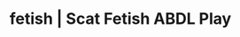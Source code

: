 ---
categories:
- POV Erotica
- Body Positivity
- Gender-Fluid
- Alt Romance
- Spiritual Kink
image: /assets/images/1747714217413.jpg
layout: post
schema:
  description: Premium adult content featuring ABDL Play, Scat Fetish. High-quality
    images with sensual themes.
  keywords:
  - Alt Romance
  - ABDL Play
  - Tattooed Beauties
  - Sensual Cosplay
  - Interactive NSFW
  - Spiritual Kink
  - Scat Fetish
  name: 1747714217413 | ABDL Play Scat Fetish
  type: VisualArtwork
seo:
  description: Featured content with exclusive Scat Fetish, ABDL Play. HD images available.
  keywords: Scat Fetish, ABDL Play
  og_image: /assets/images/1747714217413.jpg
  schema_type: VisualArtwork
tags:
- '#fetish'
- ABDL Play
- Scat Fetish
title: fetish | Scat Fetish ABDL Play
---